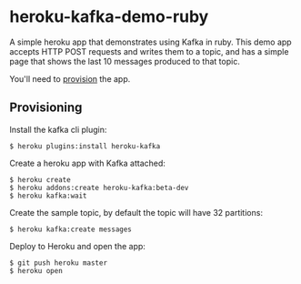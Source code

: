 # heroku-kafka-demo-ruby

A simple heroku app that demonstrates using Kafka in ruby.
This demo app accepts HTTP POST requests and writes them to a topic, and has a simple page that shows the last 10 messages produced to that topic.

You'll need to [provision](#provisioning) the app.

## Provisioning

Install the kafka cli plugin:

```
$ heroku plugins:install heroku-kafka
```

Create a heroku app with Kafka attached:

```
$ heroku create
$ heroku addons:create heroku-kafka:beta-dev
$ heroku kafka:wait
```

Create the sample topic, by default the topic will have 32 partitions:

```
$ heroku kafka:create messages
```

Deploy to Heroku and open the app:

```
$ git push heroku master
$ heroku open
```
